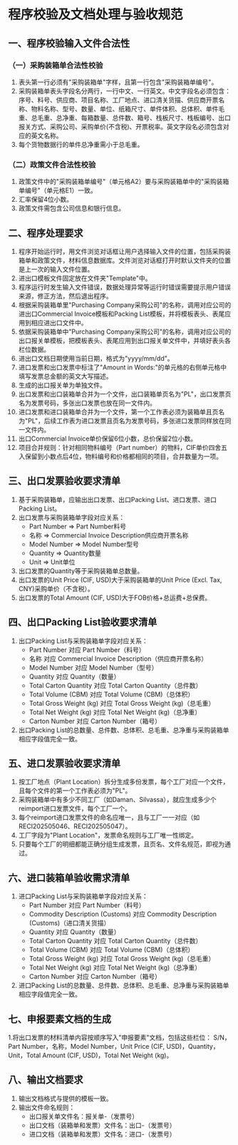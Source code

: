 # 程序校验及文档处理与验收规范
## 一、程序校验输入文件合法性
### （一）采购装箱单合法性校验
1. 表头第一行必须有"采购装箱单"字样，且第一行包含"采购装箱单编号"。
2. 采购装箱单表头字段名分两行，一行中文、一行英文。中文字段名必须包含：序号、料号、供应商、项目名称、工厂地点、进口清关货描、供应商开票名称、物料名称、型号、数量、单位、纸箱尺寸、单件体积、总体积、单件毛重、总毛重、总净重、每箱数量、总件数、箱号、栈板尺寸、栈板编号、出口报关方式、采购公司、采购单价(不含税)、开票税率。英文字段名必须包含对应的英文名称。
3. 每个货物数据行的单件总净重需小于总毛重。

### （二）政策文件合法性校验
1. 政策文件中的"采购装箱单编号"（单元格A2）要与采购装箱单中的"采购装箱单编号"（单元格E1）一致。
2. 汇率保留4位小数。
3. 政策文件需包含公司信息和银行信息。

## 二、程序处理要求
1. 程序开始运行时，用文件浏览对话框让用户选择输入文件的位置，包括采购装箱单和政策文件，材料信息数据库。文件浏览对话框打开时默认文件夹的位置是上一次的输入文件位置。
2. 进出口模板文件固定放在文件夹"Template"中。
3. 程序运行时发生输入文件错误，数据处理异常等运行时错误需要提示用户错误来源，修正方法，然后退出程序。
3. 根据采购装箱单里"Purchasing Company采购公司"的名称，调用对应公司的进出口Commercial Invoice模板和Packing List模板，并将模板表头、表尾应用到相应进出口文件中。
4. 依据采购装箱单中"Purchasing Company采购公司"的名称，调用对应公司的出口报关单模板，把模板表头、表尾应用到出口报关单文件中，并填好表头各栏位数据。
5. 进出口文档日期使用当前日期，格式为"yyyy/mm/dd"。
7. 进口发票和出口发票中标注了"Amount in Words:"的单元格的右侧单元格中填写发票总金额的英文大写描述。
8. 生成的出口报关单为单独文件。
9. 出口发票和出口装箱单合并为一个文件，出口装箱单页名为"PL"，出口发票页名为发票号码，多张出口发票也放在同一文件内。
10. 进口发票和进口装箱单合并为一个文件，第一个工作表必须为装箱单且页名为"PL"，后续工作表为进口发票且页名为发票号码，多张进口发票同样放在同一文件内。
11. 出口Commercial Invoice单价保留6位小数，总价保留2位小数。
12. 项目合并规则：针对相同物料编号（Part number）的物料，CIF单价四舍五入保留到小数点后4位，物料编号和价格都相同的项目，合并数量为一项。

## 三、出口发票验收要求清单
1. 基于采购装箱单，应输出出口发票、出口Packing List、进口发票、进口Packing List。
2. 出口发票与采购装箱单字段对应关系：
    - Part Number => Part Number料号
    - 名称 => Commercial Invoice Description供应商开票名称
    - Model Number => Model Number型号
    - Quantity => Quantity数量
    - Unit => Unit单位
3. 出口发票的Quantity等于采购装箱单总数量。
4. 出口发票的Unit Price (CIF, USD)大于采购装箱单的Unit Price (Excl. Tax, CNY)采购单价（不含税）。
5. 出口发票的Total Amount (CIF, USD)大于FOB价格+总运费+总保费。

## 四、出口Packing List验收要求清单
1. 出口Packing List与采购装箱单字段对应关系：
    - Part Number 对应 Part Number（料号）
    - 名称 对应 Commercial Invoice Description（供应商开票名称）
    - Model Number 对应 Model Number（型号）
    - Quantity 对应 Quantity（数量）
    - Total Carton Quantity 对应 Total Carton Quantity（总件数）
    - Total Volume (CBM) 对应 Total Volume (CBM)（总体积）
    - Total Gross Weight (kg) 对应 Total Gross Weight (kg)（总毛重）
    - Total Net Weight (kg) 对应 Total Net Weight (kg)（总净重）
    - Carton Number 对应 Carton Number（箱号）
2. 出口Packing List的总数量、总件数、总体积、总毛重、总净重与采购装箱单相应字段值完全一致。

## 五、进口发票验收要求清单
1. 按工厂地点（Plant Location）拆分生成多份发票，每个工厂对应一个文件，且每个文件的第一个工作表必须为"PL"。
2. 采购装箱单中有多少不同工厂（如Daman、Silvassa），就应生成多少个reimport进口发票文件，每个工厂一个。
3. 每个reimport进口发票文件的命名应唯一，且与工厂一一对应（如RECI202505046、RECI202505047）。
4. 工厂字段为"Plant Location"，发票命名规则与工厂唯一性绑定。
5. 只要每个工厂的明细都能正确分组生成发票，且页名、文件名规范，即视为通过。

## 六、进口装箱单验收需求清单
1. 进口Packing List与采购装箱单字段对应关系：
    - Part Number 对应 Part Number（料号）
    - Commodity Description (Customs) 对应 Commodity Description (Customs)（进口清关货描）
    - Quantity 对应 Quantity（数量）
    - Total Carton Quantity 对应 Total Carton Quantity（总件数）
    - Total Volume (CBM) 对应 Total Volume (CBM)（总体积）
    - Total Gross Weight (kg) 对应 Total Gross Weight (kg)（总毛重）
    - Total Net Weight (kg) 对应 Total Net Weight (kg)（总净重）
    - Carton Number 对应 Carton Number（箱号）
2. 进口Packing List的总数量、总件数、总体积、总毛重、总净重与采购装箱单相应字段值完全一致。
## 七、申报要素文档的生成
1.将出口发票的材料清单内容按顺序写入"申报要素"文档，包括这些栏位：
    S/N，Part Number，名称，Model Number，Unit Price (CIF, USD)，Quantity，Unit，Total Amount (CIF, USD)，Total Net Weight (kg)。
## 八、输出文档要求
1. 输出文档格式与提供的模板一致。
2. 输出文件命名规则：
    - 出口报关单文件名：报关单-（发票号）
    - 出口文档（装箱单和发票）文件名：出口-（发票号）
    - 进口文档（装箱单和发票）文件名：进口-（发票号）